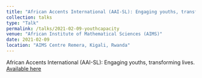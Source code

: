 ```yaml
---
title: "African Accents International (AAI-SL): Engaging youths, transforming lives"
collection: talks
type: "Talk"
permalink: /talks/2021-02-09-youthcapacity
venue: "African Institute of Mathematical Sciences (AIMS)"
date: 2021-02-09
location: "AIMS Centre Remera, Kigali, Rwanda"
---
```


African Accents International (AAI-SL): Engaging youths, transforming lives. [Available here](https://www.slideshare.net/YusufBrima/african-accents-international-institute-aaiisl-work-overview)
